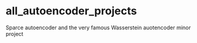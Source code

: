 # all_autoencoder_projects
Sparce autoencoder and the very famous Wasserstein auotencoder minor project
